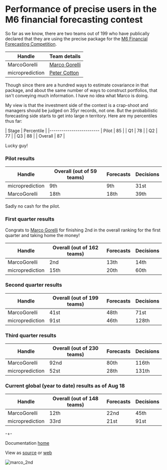 
# Performance of precise users in the M6 financial forecasting contest

So far as we know, there are two teams out of 199 who have publically declared that they are using the precise package for the [M6 Financial Forecasting Competition](https://m6competition.com/). 

| Handle                                  | Team details                                                |  
|-----------------------------------------|-------------------------------------------------------------|
| MarcoGorelli                            | [Marco Gorelli](https://www.linkedin.com/in/marcogorelli/)  |
| microprediction                         | [Peter Cotton](https://www.linkedin.com/in/petercotton/)    | 


Though since there are a hundred ways to estimate covariance in that package, and about the same number of ways to construct portfolios, that isn't conveying much information. I have no idea what Marco is doing. 

My view is that the investment side of the contest is a crap-shoot and managers should be judged on 35yr records, not one. But the probabilistic forecasting side starts to get into large n territory. Here are my percentiles thus far:


| Stage     | Percentile |
|-------------------------
| Pilot     |  85        |
| Q1        |  78        |
| Q2        |  77        |
| Q3        |  88        |
| Overall   |  87        |

Lucky guy! 


### Pilot results

| Handle                                  | Overall (out of 59 teams)                                   |   Forecasts  |  Decisions |
|-----------------------------------------|-------------------------------------------------------------|--------------|------------|
| microprediction                         | 9th                                                         |    9th       |  31st      |
| MarcoGorelli                            | 18th                                                        |    18th      |  39th      |

Sadly no cash for the pilot. 

### First quarter results

Congrats to [Marco Gorelli](https://www.linkedin.com/in/marcogorelli/) for finishing 2nd in the overall ranking for the first quarter and taking home the money! 

| Handle                                  | Overall (out of 162 teams)                                  |   Forecasts  |  Decisions |
|-----------------------------------------|-------------------------------------------------------------|--------------|------------|
| MarcoGorelli                            | 2nd                                                         |    13th      |  14th      |
| microprediction                         | 15th                                                        |    20th      |  60th      |


### Second quarter results


| Handle                                  | Overall (out of 199 teams)                                  |   Forecasts  |  Decisions |
|-----------------------------------------|-------------------------------------------------------------|--------------|------------|
| MarcoGorelli                            | 41st                                                        |    48th      |  71st      |
| microprediction                         | 91st                                                        |    46th      |  128th     |



### Third quarter results


| Handle                                  | Overall (out of 230 teams)                                  |   Forecasts  |  Decisions |
|-----------------------------------------|-------------------------------------------------------------|--------------|------------|
| MarcoGorelli                            | 92nd                                                        |    80th      |  116th     |
| microprediction                         | 52st                                                        |    28th      |  131th     |




### Current global (year to date) results as of Aug 18


| Handle                                  | Overall (out of 148 teams)                                  |   Forecasts  |  Decisions |
|-----------------------------------------|-------------------------------------------------------------|--------------|------------|
| MarcoGorelli                            | 12th                                                        |    22nd      |  45th      |
| microprediction                         | 33rd                                                        |    21st      |  91st      |







-+-

Documentation [home](https://microprediction.github.io/precise)


View as [source](https://github.com/microprediction/precise/blob/master/docs/m6_success.md) or [web](https://microprediction.github.io/precise/m6_success)


![marco_2nd](/precise/assets/images/first_quarter.png)






